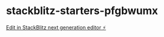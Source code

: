 # stackblitz-starters-pfgbwumx

[Edit in StackBlitz next generation editor ⚡️](https://stackblitz.com/~/github.com/rajpriyan-sk/stackblitz-starters-pfgbwumx)
